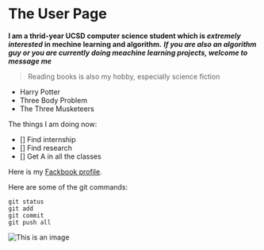 # The User Page
**I am a thrid-year UCSD computer science student which is _extremely interested_ in mechine learning and algorithm.**
***If you are also an algorithm guy or you are currently doing meachine learning projects, welcome to message me***
>Reading books is also my hobby, especially science fiction 
- Harry Potter
- Three Body Problem
- The Three Musketeers
  
The things I am doing now:
- [] Find internship
- [] Find research 
- [] Get A in all the classes
  
Here is my [Fackbook profile](https://www.facebook.com/profile.php?id=100074251152509).

Here are some of the git commands:
```
git status
git add
git commit
git push all
```
![This is an image](https://cdn.britannica.com/49/127649-050-31417AF3/Heath-Ledger-Joker-Christian-Bale-The-Dark-Knight-2008.jpg)